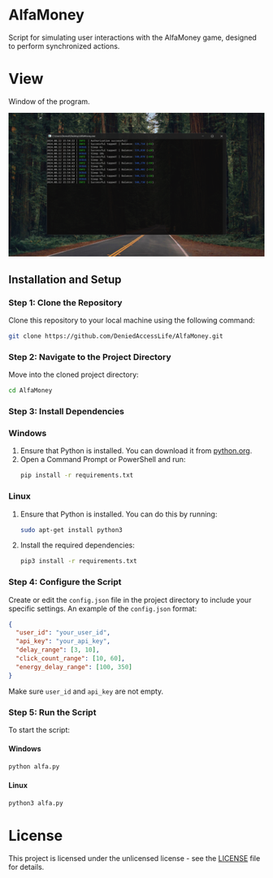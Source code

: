 # AlfaMoney
Script for simulating user interactions with the AlfaMoney game, designed to perform synchronized actions.

# View
Window of the program.

![alt text](https://raw.githubusercontent.com/DeniedAccessLife/AlfaMoney/master/view.png)

## Installation and Setup
### Step 1: Clone the Repository
Clone this repository to your local machine using the following command:
```bash
git clone https://github.com/DeniedAccessLife/AlfaMoney.git
```
### Step 2: Navigate to the Project Directory
Move into the cloned project directory:
```bash
cd AlfaMoney
```
### Step 3: Install Dependencies
### Windows
1. Ensure that Python is installed. You can download it from [python.org](https://www.python.org/downloads/).
2. Open a Command Prompt or PowerShell and run:
    ```cmd
    pip install -r requirements.txt
    ```
### Linux
1. Ensure that Python is installed. You can do this by running:
    ```bash
    sudo apt-get install python3
    ```
2. Install the required dependencies:
    ```bash
    pip3 install -r requirements.txt
    ```
### Step 4: Configure the Script
Create or edit the `config.json` file in the project directory to include your specific settings. An example of the `config.json` format:
```json
{
  "user_id": "your_user_id",
  "api_key": "your_api_key",
  "delay_range": [3, 10],
  "click_count_range": [10, 60],
  "energy_delay_range": [100, 350]
}
```
Make sure `user_id` and `api_key` are not empty.
### Step 5: Run the Script
To start the script:
#### Windows
```cmd
python alfa.py
```
#### Linux
```bash
python3 alfa.py
```

# License
This project is licensed under the unlicensed license - see the [LICENSE](LICENSE) file for details.
